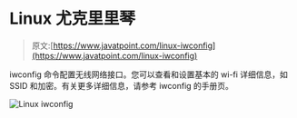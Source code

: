 # Linux 尤克里里琴

> 原文:[https://www.javatpoint.com/linux-iwconfig](https://www.javatpoint.com/linux-iwconfig)

iwconfig 命令配置无线网络接口。您可以查看和设置基本的 wi-fi 详细信息，如 SSID 和加密。有关更多详细信息，请参考 iwconfig 的手册页。

![Linux iwconfig](../Images/073eae40f5c7eda9119b2d8ce4f05a86.png)